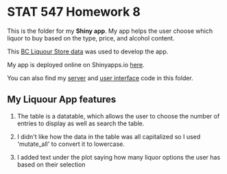 # STAT 547 Homework 8

This is the folder for my **Shiny app**. My app helps the user choose which liquor to buy based on the type, price, and alcohol content.

This [BC Liquour Store data](https://github.com/KateJohnson/STAT545-hw-Johnson-Kate/blob/master/hw08_Shiny_app/bcl-data.csv) was used to develop the app. 

My app is deployed online on Shinyapps.io [here](https://katejohnson.shinyapps.io/My_new_app/). 

You can also find my [server](https://github.com/KateJohnson/STAT545-hw-Johnson-Kate/blob/master/hw08_Shiny_app/server.R) and [user interface](https://github.com/KateJohnson/STAT545-hw-Johnson-Kate/blob/master/hw08_Shiny_app/ui.R) code in this folder.

## My Liquour App features

1. The table is a datatable, which allows the user to choose the number of entries to display as well as search the table.

2. I didn't like how the data in the table was all capitalized so I used 'mutate_all' to convert it to lowercase.

3. I added text under the plot saying how many liquor options the user has based on their selection